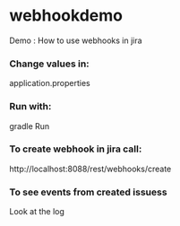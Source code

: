 # webhookdemo
Demo : How to use webhooks in jira

### Change values in:  
application.properties 

### Run with:  
gradle Run

### To create webhook in jira call:  
http://localhost:8088/rest/webhooks/create

### To see events from created issuess  
Look at the log
